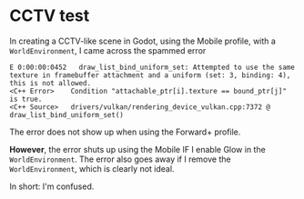 # CCTV test

In creating a CCTV-like scene in Godot, using the Mobile profile, with a `WorldEnvironment`, I came across the spammed error

    E 0:00:00:0452   draw_list_bind_uniform_set: Attempted to use the same texture in framebuffer attachment and a uniform (set: 3, binding: 4), this is not allowed.
    <C++ Error>    Condition "attachable_ptr[i].texture == bound_ptr[j]" is true.
    <C++ Source>   drivers/vulkan/rendering_device_vulkan.cpp:7372 @ draw_list_bind_uniform_set()

The error does not show up when using the Forward+ profile.

**However**, the error shuts up using the Mobile IF I enable Glow in the `WorldEnvironment`. The error also goes away if I remove the `WorldEnvironment`, which is clearly not ideal.

In short: I'm confused.

